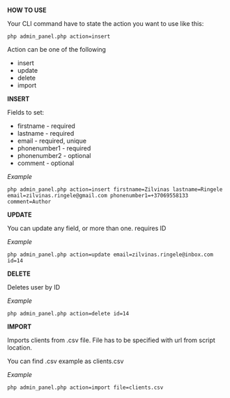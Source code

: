 **HOW TO USE**

Your CLI command have to state the action you want to use like this:
```
php admin_panel.php action=insert
```

Action can be one of the following
* insert
* update
* delete
* import

**INSERT**

Fields to set:

* firstname - required
* lastname - required
* email - required, unique
* phonenumber1 - required
* phonenumber2 - optional
* comment - optional

*Example*
```
php admin_panel.php action=insert firstname=Zilvinas lastname=Ringele email=zilvinas.ringele@gmail.com phonenumber1=+37069558133 comment=Author
```

**UPDATE**

You can update any field, or more than one. requires ID

*Example*
```
php admin_panel.php action=update email=zilvinas.ringele@inbox.com id=14
```

**DELETE**

Deletes user by ID

*Example*
```
php admin_panel.php action=delete id=14
```

**IMPORT**

Imports clients from .csv file. File has to be specified with url from script location. 

You can find .csv example as clients.csv

*Example*
```
php admin_panel.php action=import file=clients.csv
```